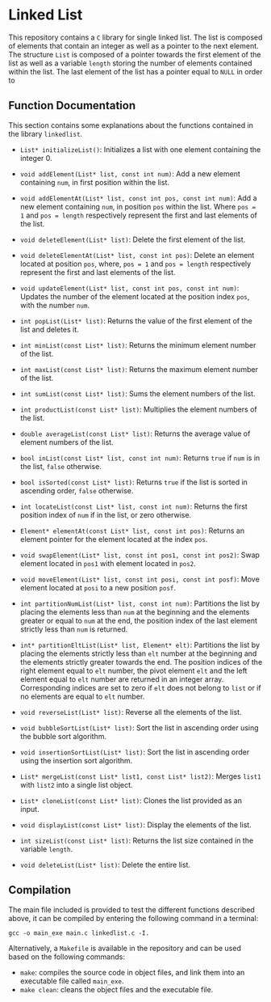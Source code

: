 # Linked List

This repository contains a `C` library for single linked list. The list is composed of elements that contain an integer as well as a pointer to the next element. The structure `List` is composed of a pointer towards the first element of the list as well as a variable `length` storing the number of elements contained within the list. The last element of the list has a pointer equal to `NULL` in order to 

## Function Documentation

This section contains some explanations about the functions contained in the library `linkedlist`.

* `List* initializeList()`: Initializes a list with one element containing the integer 0.

* `void addElement(List* list, const int num)`: Add a new element containing `num`, in first position within the list.

* `void addElementAt(List* list, const int pos, const int num)`: Add a new element containing `num`, in position `pos` within the list. Where `pos = 1` and `pos = length` respectively represent the first and last elements of the list.

* `void deleteElement(List* list)`: Delete the first element of the list.

* `void deleteElementAt(List* list, const int pos)`: Delete an element located at position `pos`, where, `pos = 1` and `pos = length` respectively represent the first and last elements of the list.

* `void updateElement(List* list, const int pos, const int num)`: Updates the number of the element located at the position index `pos`, with the number `num`.

* `int popList(List* list)`: Returns the value of the first element of the list and deletes it.

* `int minList(const List* list)`: Returns the minimum element number of the list.

* `int maxList(const List* list)`: Returns the maximum element number of the list.

* `int sumList(const List* list)`: Sums the element numbers of the list.

* `int productList(const List* list)`: Multiplies the element numbers of the list.

* `double averageList(const List* list)`: Returns the average value of element numbers of the list.

* `bool inList(const List* list, const int num)`: Returns `true` if `num` is in the list, `false` otherwise.

* `bool isSorted(const List* list)`: Returns `true` if the list is sorted in ascending order, `false` otherwise.

* `int locateList(const List* list, const int num)`: Returns the first position index of `num` if in the list, or zero otherwise.

* `Element* elementAt(const List* list, const int pos)`: Returns an element pointer for the element located at the index `pos`.

* `void swapElement(List* list, const int pos1, const int pos2)`: Swap element located in `pos1` with element located in `pos2`.

* `void moveElement(List* list, const int posi, const int posf)`: Move element located at `posi` to a new position `posf`.

* `int partitionNumList(List* list, const int num)`: Partitions the list by placing the elements less than `num` at the beginning and the elements greater or equal to `num` at the end, the position index of the last element strictly less than `num` is returned.

* `int* partitionEltList(List* list, Element* elt)`: Partitions the list by placing the elements strictly less than `elt` number at the beginning and the elements strictly greater towards the end. The position indices of the right element equal to `elt` number, the pivot element `elt` and the left element equal to `elt` number are returned in an integer array. Corresponding indices are set to zero if `elt` does not belong to `list` or if no elements are equal to `elt` number.

* `void reverseList(List* list)`: Reverse all the elements of the list.

* `void bubbleSortList(List* list)`: Sort the list in ascending order using the bubble sort algorithm.

* `void insertionSortList(List* list)`: Sort the list in ascending order using the insertion sort algorithm.

* `List* mergeList(const List* list1, const List* list2)`: Merges `list1` with `list2` into a single list object.

* `List* cloneList(const List* list)`: Clones the list provided as an input.

* `void displayList(const List* list)`: Display the elements of the list.

* `int sizeList(const List* list)`: Returns the list size contained in the variable `length`.

* `void deleteList(List* list)`: Delete the entire list.

## Compilation

The main file included is provided to test the different functions described above, it can be compiled by entering the following command in a terminal:

```gcc -o main_exe main.c linkedlist.c -I.```

Alternatively, a `Makefile` is available in the repository and can be used based on the following commands:

- `make`: compiles the source code in object files, and link them into an executable file called `main_exe`.
- `make clean`: cleans the object files and the executable file.
